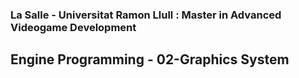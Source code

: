 ### La Salle - Universitat Ramon Llull : Master in Advanced Videogame Development
## Engine Programming - 02-Graphics System

